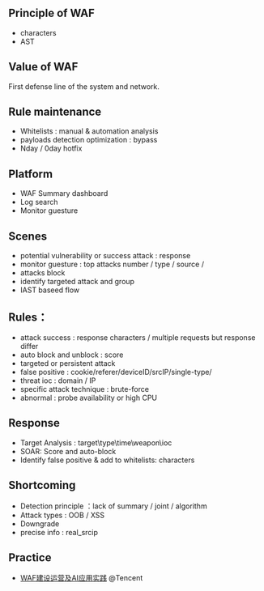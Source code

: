 ## Principle of WAF
- characters
- AST


## Value of WAF
 First defense line of the system and network.


## Rule maintenance
- Whitelists : manual & automation analysis
- payloads detection optimization : bypass
- Nday / 0day hotfix


## Platform
- WAF Summary dashboard
- Log search
- Monitor guesture


## Scenes
- potential vulnerability or success attack : response
- monitor guesture : top attacks number / type / source /
- attacks block
- identify targeted attack and group
- IAST baseed flow


## Rules：
- attack success : response characters / multiple requests but response differ
- auto block and unblock : score
- targeted or persistent attack
- false positive : cookie/referer/deviceID/srcIP/single-type/
- threat ioc : domain / IP
- specific attack technique : brute-force
- abnormal : probe availability or high CPU

 

## Response
- Target Analysis : target\type\time\weapon\ioc
- SOAR: Score and auto-block 
- Identify false positive & add to whitelists: characters

## Shortcoming
- Detection principle ：lack of summary / joint / algorithm
- Attack types : OOB / XSS
- Downgrade
- precise info : real_srcip


## Practice
- [WAF建设运营及AI应用实践](https://security.tencent.com/index.php/blog/msg/145) @Tencent
